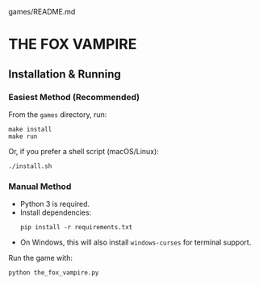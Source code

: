 games/README.md
# THE FOX VAMPIRE

## Installation & Running

### Easiest Method (Recommended)

From the `games` directory, run:

```
make install
make run
```

Or, if you prefer a shell script (macOS/Linux):

```
./install.sh
```

### Manual Method

- Python 3 is required.
- Install dependencies:
  ```
  pip install -r requirements.txt
  ```
- On Windows, this will also install `windows-curses` for terminal support.

Run the game with:

```
python the_fox_vampire.py
```